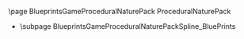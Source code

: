 \page BlueprintsGameProceduralNaturePack ProceduralNaturePack
- \subpage BlueprintsGameProceduralNaturePackSpline_BluePrints
